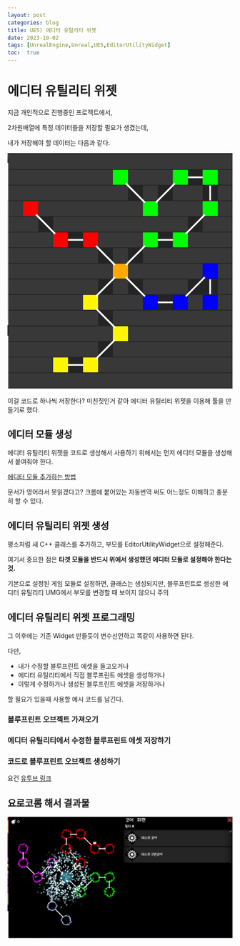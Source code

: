 ```yaml
---
layout: post
categories: blog
title: UE5) 에디터 유틸리티 위젯
date: 2023-10-02
tags: [UnrealEngine,Unreal,UE5,EditorUtilityWidget]
toc:  true
---
```


# 에디터 유틸리티 위젯

지금 개인적으로 진행중인 프로젝트에서, 

2차원배열에 특정 데이터들을 저장할 필요가 생겼는데,

내가 저장해야 할 데이터는 다음과 같다.

![ex_screenshot](/assets/images/unreal/myProject/orbSystem.png)

이걸 코드로 하나씩 저장한다? 미친짓인거 같아 에디터 유틸리티 위젯을 이용해 툴을 만들기로 했다.

## 에디터 모듈 생성

에디터 유틸리티 위젯을 코드로 생성해서 사용하기 위해서는 먼저 에디터 모듈을 생성해서 붙여줘야 한다.

[에디터 모듈 추가하는 방법](https://unrealcommunity.wiki/creating-an-editor-module-x64nt5g3)

문서가 영어라서 못읽겠다고? 크롬에 붙어있는 자동번역 써도 어느정도 이해하고 충분히 할 수 있다.


## 에디터 유틸리티 위젯 생성

평소처럼 새 C++ 클래스를 추가하고, 부모를 EditorUtilityWidget으로 설정해준다.

여기서 중요한 점은 **타겟 모듈을 반드시 위에서 생성했던 에디터 모듈로 설정해야 한다는 것.**

기본으로 설정된 게임 모듈로 설정하면, 클래스는 생성되지만, 블루프린트로 생성한 에디터 유틸리티 UMG에서 부모를 변경할 때 보이지 않으니 주의


## 에디터 유틸리티 위젯 프로그래밍

그 이후에는 기존 Widget 만들듯이 변수선언하고 똑같이 사용하면 된다.

다만, 

* 내가 수정할 블루프린트 에셋을 들고오거나
* 에디터 유틸리티에서 직접 블루프린트 에셋을 생성하거나
* 이렇게 수정하거나 생성된 블루프린트 에셋을 저장하거나

할 필요가 있을때 사용할 예시 코드를 남긴다.


### 블루프린트 오브젝트 가져오기
<script src="https://gist.github.com/bu30808/fe7e91d3ce820436eb8e7c46aaacb8d1.js"></script>

### 에디터 유틸리티에서 수정한 블루프린트 에셋 저장하기
<script src="https://gist.github.com/bu30808/b4293f6cc8ae5b7d8606ee959b0a4489.js"></script>

### 코드로 블루프린트 오브젝트 생성하기

요건 [유투브 링크](https://www.youtube.com/watch?v=eEy2v95pDWw)


## 요로코롬 해서 결과물

![ex_screenshot](/assets/images/unreal/myProject/orbSystemResult.png)

